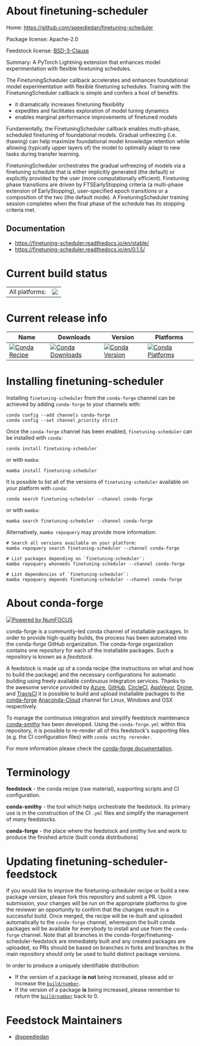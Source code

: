 About finetuning-scheduler
==========================

Home: https://github.com/speediedan/finetuning-scheduler

Package license: Apache-2.0

Feedstock license: [BSD-3-Clause](https://github.com/conda-forge/finetuning-scheduler-feedstock/blob/main/LICENSE.txt)

Summary: A PyTorch Lightning extension that enhances model experimentation with flexible finetuning schedules.

The FinetuningScheduler callback accelerates and enhances foundational model experimentation with flexible finetuning
schedules. Training with the FinetuningScheduler callback is simple and confers a host of benefits:

- it dramatically increases finetuning flexibility
- expedites and facilitates exploration of model tuning dynamics
- enables marginal performance improvements of finetuned models

Fundamentally, the FinetuningScheduler callback enables multi-phase, scheduled finetuning of foundational models.
Gradual unfreezing (i.e. thawing) can help maximize foundational model knowledge retention while allowing (typically
upper layers of) the model to optimally adapt to new tasks during transfer learning.

FinetuningScheduler orchestrates the gradual unfreezing of models via a finetuning schedule that is either implicitly
generated (the default) or explicitly provided by the user (more computationally efficient). Finetuning phase
transitions are driven by FTSEarlyStopping criteria (a multi-phase extension of EarlyStopping), user-specified epoch
transitions or a composition of the two (the default mode). A FinetuningScheduler training session completes when the
final phase of the schedule has its stopping criteria met.

Documentation
-------------
- https://finetuning-scheduler.readthedocs.io/en/stable/
- https://finetuning-scheduler.readthedocs.io/en/0.1.5/


Current build status
====================


<table><tr><td>All platforms:</td>
    <td>
      <a href="https://dev.azure.com/conda-forge/feedstock-builds/_build/latest?definitionId=15969&branchName=main">
        <img src="https://dev.azure.com/conda-forge/feedstock-builds/_apis/build/status/finetuning-scheduler-feedstock?branchName=main">
      </a>
    </td>
  </tr>
</table>

Current release info
====================

| Name | Downloads | Version | Platforms |
| --- | --- | --- | --- |
| [![Conda Recipe](https://img.shields.io/badge/recipe-finetuning--scheduler-green.svg)](https://anaconda.org/conda-forge/finetuning-scheduler) | [![Conda Downloads](https://img.shields.io/conda/dn/conda-forge/finetuning-scheduler.svg)](https://anaconda.org/conda-forge/finetuning-scheduler) | [![Conda Version](https://img.shields.io/conda/vn/conda-forge/finetuning-scheduler.svg)](https://anaconda.org/conda-forge/finetuning-scheduler) | [![Conda Platforms](https://img.shields.io/conda/pn/conda-forge/finetuning-scheduler.svg)](https://anaconda.org/conda-forge/finetuning-scheduler) |

Installing finetuning-scheduler
===============================

Installing `finetuning-scheduler` from the `conda-forge` channel can be achieved by adding `conda-forge` to your channels with:

```
conda config --add channels conda-forge
conda config --set channel_priority strict
```

Once the `conda-forge` channel has been enabled, `finetuning-scheduler` can be installed with `conda`:

```
conda install finetuning-scheduler
```

or with `mamba`:

```
mamba install finetuning-scheduler
```

It is possible to list all of the versions of `finetuning-scheduler` available on your platform with `conda`:

```
conda search finetuning-scheduler --channel conda-forge
```

or with `mamba`:

```
mamba search finetuning-scheduler --channel conda-forge
```

Alternatively, `mamba repoquery` may provide more information:

```
# Search all versions available on your platform:
mamba repoquery search finetuning-scheduler --channel conda-forge

# List packages depending on `finetuning-scheduler`:
mamba repoquery whoneeds finetuning-scheduler --channel conda-forge

# List dependencies of `finetuning-scheduler`:
mamba repoquery depends finetuning-scheduler --channel conda-forge
```


About conda-forge
=================

[![Powered by
NumFOCUS](https://img.shields.io/badge/powered%20by-NumFOCUS-orange.svg?style=flat&colorA=E1523D&colorB=007D8A)](https://numfocus.org)

conda-forge is a community-led conda channel of installable packages.
In order to provide high-quality builds, the process has been automated into the
conda-forge GitHub organization. The conda-forge organization contains one repository
for each of the installable packages. Such a repository is known as a *feedstock*.

A feedstock is made up of a conda recipe (the instructions on what and how to build
the package) and the necessary configurations for automatic building using freely
available continuous integration services. Thanks to the awesome service provided by
[Azure](https://azure.microsoft.com/en-us/services/devops/), [GitHub](https://github.com/),
[CircleCI](https://circleci.com/), [AppVeyor](https://www.appveyor.com/),
[Drone](https://cloud.drone.io/welcome), and [TravisCI](https://travis-ci.com/)
it is possible to build and upload installable packages to the
[conda-forge](https://anaconda.org/conda-forge) [Anaconda-Cloud](https://anaconda.org/)
channel for Linux, Windows and OSX respectively.

To manage the continuous integration and simplify feedstock maintenance
[conda-smithy](https://github.com/conda-forge/conda-smithy) has been developed.
Using the ``conda-forge.yml`` within this repository, it is possible to re-render all of
this feedstock's supporting files (e.g. the CI configuration files) with ``conda smithy rerender``.

For more information please check the [conda-forge documentation](https://conda-forge.org/docs/).

Terminology
===========

**feedstock** - the conda recipe (raw material), supporting scripts and CI configuration.

**conda-smithy** - the tool which helps orchestrate the feedstock.
                   Its primary use is in the construction of the CI ``.yml`` files
                   and simplify the management of *many* feedstocks.

**conda-forge** - the place where the feedstock and smithy live and work to
                  produce the finished article (built conda distributions)


Updating finetuning-scheduler-feedstock
=======================================

If you would like to improve the finetuning-scheduler recipe or build a new
package version, please fork this repository and submit a PR. Upon submission,
your changes will be run on the appropriate platforms to give the reviewer an
opportunity to confirm that the changes result in a successful build. Once
merged, the recipe will be re-built and uploaded automatically to the
`conda-forge` channel, whereupon the built conda packages will be available for
everybody to install and use from the `conda-forge` channel.
Note that all branches in the conda-forge/finetuning-scheduler-feedstock are
immediately built and any created packages are uploaded, so PRs should be based
on branches in forks and branches in the main repository should only be used to
build distinct package versions.

In order to produce a uniquely identifiable distribution:
 * If the version of a package **is not** being increased, please add or increase
   the [``build/number``](https://docs.conda.io/projects/conda-build/en/latest/resources/define-metadata.html#build-number-and-string).
 * If the version of a package **is** being increased, please remember to return
   the [``build/number``](https://docs.conda.io/projects/conda-build/en/latest/resources/define-metadata.html#build-number-and-string)
   back to 0.

Feedstock Maintainers
=====================

* [@speediedan](https://github.com/speediedan/)


